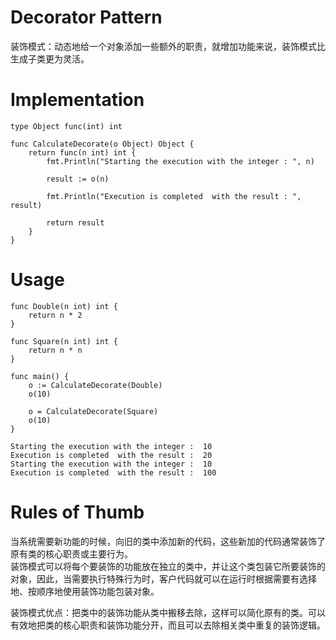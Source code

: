 # Decorator Pattern

装饰模式：动态地给一个对象添加一些额外的职责，就增加功能来说，装饰模式比生成子类更为灵活。

# Implementation

```
type Object func(int) int

func CalculateDecorate(o Object) Object {
	return func(n int) int {
		fmt.Println("Starting the execution with the integer : ", n)

		result := o(n)

		fmt.Println("Execution is completed  with the result : ", result)

		return result
	}
}
```

# Usage

```
func Double(n int) int {
	return n * 2
}

func Square(n int) int {
	return n * n
}

func main() {
	o := CalculateDecorate(Double)
	o(10)

	o = CalculateDecorate(Square)
	o(10)
}
```

```
Starting the execution with the integer :  10
Execution is completed  with the result :  20
Starting the execution with the integer :  10
Execution is completed  with the result :  100
```

# Rules of Thumb

当系统需要新功能的时候，向旧的类中添加新的代码，这些新加的代码通常装饰了原有类的核心职责或主要行为。  
装饰模式可以将每个要装饰的功能放在独立的类中，并让这个类包装它所要装饰的对象，因此，当需要执行特殊行为时，客户代码就可以在运行时根据需要有选择地、按顺序地使用装饰功能包装对象。  
  
装饰模式优点：把类中的装饰功能从类中搬移去除，这样可以简化原有的类。可以有效地把类的核心职责和装饰功能分开，而且可以去除相关类中重复的装饰逻辑。